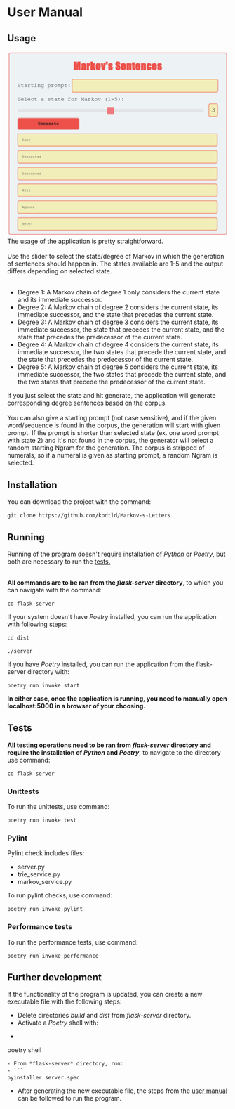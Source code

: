 # User Manual
## Usage
![Markov UI](https://github.com/kodtld/Markov-s-Letters/blob/master/documentation/images/Markov_UI.png)
The usage of the application is pretty straightforward.<br><br>
Use the slider to select the state/degree of Markov in which the generation of sentences should happen in. The states available are 1-5 and the output differs depending on selected state.<br><br>
- Degree 1: A Markov chain of degree 1 only considers the current state and its immediate successor.
- Degree 2: A Markov chain of degree 2 considers the current state, its immediate successor, and the state that precedes the current state.
- Degree 3: A Markov chain of degree 3 considers the current state, its immediate successor, the state that precedes the current state, and the state that precedes the predecessor of the current state.
- Degree 4: A Markov chain of degree 4 considers the current state, its immediate successor, the two states that precede the current state, and the state that precedes the predecessor of the current state.
- Degree 5: A Markov chain of degree 5 considers the current state, its immediate successor, the two states that precede the current state, and the two states that precede the predecessor of the current state.<br>

If you just select the state and hit generate, the application will generate corresponding degree sentences based on the corpus. <br><br>
You can also give a starting prompt (not case sensitive), and if the given word/sequence is found in the corpus, the generation will start with given prompt. If the prompt is shorter than selected state (ex. one word prompt with state 2) and it's not found in the corpus, the generator will select a random starting Ngram for the generation. The corpus is stripped of numerals, so if a numeral is given as starting prompt, a random Ngram is selected.              
## Installation
You can download the project with the command:
```
git clone https://github.com/kodtld/Markov-s-Letters
```
## Running
Running of the program doesn't require installation of *Python* or *Poetry*, but both are necessary to run the [tests.](https://github.com/kodtld/Markov-s-Letters/blob/master/documentation/testing.md) <br><br>

**All commands are to be ran from the *flask-server* directory**, to which you can navigate with the command:
```
cd flask-server
```
If your system doesn't have *Poetry* installed, you can run the application with following steps:
```
cd dist
```
```
./server
```
If you have *Poetry* installed, you can run the application from the flask-server directory with:
```
poetry run invoke start
```
**In either case, once the application is running, you need to manually open localhost:5000 in a browser of your choosing.**
## Tests
**All testing operations need to be ran from *flask-server* directory and require the installation of *Python* and *Poetry***, to navigate to the directory use command:
```
cd flask-server
```
### Unittests
To run the unittests, use command:
```
poetry run invoke test
```

### Pylint
Pylint check includes files:
- server.py
- trie_service.py
- markov_service.py <br>

To run pylint checks, use command:
```
poetry run invoke pylint
```

### Performance tests
To run the performance tests, use command:
```
poetry run invoke performance
```
## Further development
If the functionality of the program is updated, you can create a new executable file with the following steps:
- Delete directories *build* and *dist* from *flask-server* directory.
- Activate a *Poetry* shell with: 
- ```
poetry shell
```
- From *flask-server* directory, run:
- ```
pyinstaller server.spec
```
- After generating the new executable file, the steps from the [user manual](https://github.com/kodtld/Markov-s-Letters/blob/master/documentation/manual.md) can be followed to run the program.
